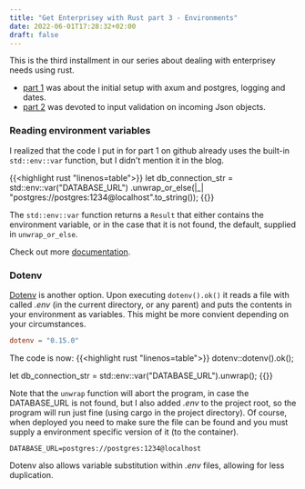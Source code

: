 ```yaml
---
title: "Get Enterprisey with Rust part 3 - Environments"
date: 2022-06-01T17:28:32+02:00
draft: false
---
```

This is the third installment in our series about dealing with enterprisey needs using rust. 
* [part 1](/enterprisey) was about the initial setup with axum and postgres, logging and dates.
* [part 2](/enterprisey2) was devoted to input validation on incoming Json objects.

### Reading environment variables

I realized that the code I put in for part 1 on github already uses the built-in ```std::env::var``` function, but I didn't mention it in the blog.

{{<highlight rust "linenos=table">}}
let db_connection_str = std::env::var("DATABASE_URL")
        .unwrap_or_else(|_| "postgres://postgres:1234@localhost".to_string());
{{</highlight>}}

The ```std::env::var``` function returns a ```Result``` that either contains the environment variable, or in the case that it is not found, the default, supplied in ```unwrap_or_else```.

Check out more [documentation](https://doc.rust-lang.org/book/ch12-05-working-with-environment-variables.html). 

### Dotenv

[Dotenv](https://crates.io/crates/dotenv) is another option. Upon executing ```dotenv().ok()``` it reads a file with called _.env_ (in the current directory, or any parent) and puts the contents in your environment as variables. This might be more convient depending on your circumstances.

```Cargo.toml
dotenv = "0.15.0"
```

The code is now:
{{<highlight rust "linenos=table">}}
dotenv::dotenv().ok();

let db_connection_str = std::env::var("DATABASE_URL").unwrap();
{{</highlight>}}

Note that the ```unwrap``` function will abort the program, in case the DATABASE_URL is not found, but I also added _.env_ to the project root, so the program will run just fine (using cargo in the project directory). Of course, when deployed you need to make sure the file can be found and you must supply a environment specific version of it (to the container).
```
DATABASE_URL=postgres://postgres:1234@localhost
```

Dotenv also allows variable substitution within _.env_ files, allowing for less duplication.